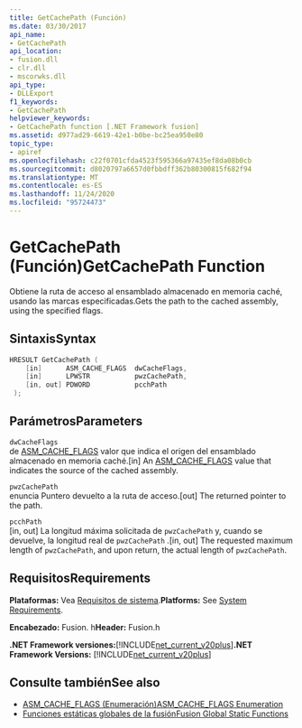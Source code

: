 ```yaml
---
title: GetCachePath (Función)
ms.date: 03/30/2017
api_name:
- GetCachePath
api_location:
- fusion.dll
- clr.dll
- mscorwks.dll
api_type:
- DLLExport
f1_keywords:
- GetCachePath
helpviewer_keywords:
- GetCachePath function [.NET Framework fusion]
ms.assetid: d977ad29-6619-42e1-b0be-bc25ea950e80
topic_type:
- apiref
ms.openlocfilehash: c22f0701cfda4523f595366a97435ef8da08b0cb
ms.sourcegitcommit: d8020797a6657d0fbbdff362b80300815f682f94
ms.translationtype: MT
ms.contentlocale: es-ES
ms.lasthandoff: 11/24/2020
ms.locfileid: "95724473"
---
```

# <a name="getcachepath-function"></a><span data-ttu-id="ac043-102">GetCachePath (Función)</span><span class="sxs-lookup"><span data-stu-id="ac043-102">GetCachePath Function</span></span>

<span data-ttu-id="ac043-103">Obtiene la ruta de acceso al ensamblado almacenado en memoria caché, usando las marcas especificadas.</span><span class="sxs-lookup"><span data-stu-id="ac043-103">Gets the path to the cached assembly, using the specified flags.</span></span>  
  
## <a name="syntax"></a><span data-ttu-id="ac043-104">Sintaxis</span><span class="sxs-lookup"><span data-stu-id="ac043-104">Syntax</span></span>  
  
```cpp  
HRESULT GetCachePath (  
    [in]      ASM_CACHE_FLAGS  dwCacheFlags,  
    [in]      LPWSTR           pwzCachePath,  
    [in, out] PDWORD           pcchPath  
 );  
```  
  
## <a name="parameters"></a><span data-ttu-id="ac043-105">Parámetros</span><span class="sxs-lookup"><span data-stu-id="ac043-105">Parameters</span></span>  

 `dwCacheFlags`  
 <span data-ttu-id="ac043-106">de [ASM_CACHE_FLAGS](asm-cache-flags-enumeration.md) valor que indica el origen del ensamblado almacenado en memoria caché.</span><span class="sxs-lookup"><span data-stu-id="ac043-106">[in] An [ASM_CACHE_FLAGS](asm-cache-flags-enumeration.md) value that indicates the source of the cached assembly.</span></span>  
  
 `pwzCachePath`  
 <span data-ttu-id="ac043-107">enuncia Puntero devuelto a la ruta de acceso.</span><span class="sxs-lookup"><span data-stu-id="ac043-107">[out] The returned pointer to the path.</span></span>  
  
 `pcchPath`  
 <span data-ttu-id="ac043-108">[in, out] La longitud máxima solicitada de `pwzCachePath` y, cuando se devuelve, la longitud real de `pwzCachePath` .</span><span class="sxs-lookup"><span data-stu-id="ac043-108">[in, out] The requested maximum length of `pwzCachePath`, and upon return, the actual length of `pwzCachePath`.</span></span>  
  
## <a name="requirements"></a><span data-ttu-id="ac043-109">Requisitos</span><span class="sxs-lookup"><span data-stu-id="ac043-109">Requirements</span></span>  

 <span data-ttu-id="ac043-110">**Plataformas:** Vea [Requisitos de sistema](../../get-started/system-requirements.md).</span><span class="sxs-lookup"><span data-stu-id="ac043-110">**Platforms:** See [System Requirements](../../get-started/system-requirements.md).</span></span>  
  
 <span data-ttu-id="ac043-111">**Encabezado:** Fusion. h</span><span class="sxs-lookup"><span data-stu-id="ac043-111">**Header:** Fusion.h</span></span>  
  
 <span data-ttu-id="ac043-112">**.NET Framework versiones:**[!INCLUDE[net_current_v20plus](../../../../includes/net-current-v20plus-md.md)]</span><span class="sxs-lookup"><span data-stu-id="ac043-112">**.NET Framework Versions:** [!INCLUDE[net_current_v20plus](../../../../includes/net-current-v20plus-md.md)]</span></span>  
  
## <a name="see-also"></a><span data-ttu-id="ac043-113">Consulte también</span><span class="sxs-lookup"><span data-stu-id="ac043-113">See also</span></span>

- [<span data-ttu-id="ac043-114">ASM_CACHE_FLAGS (Enumeración)</span><span class="sxs-lookup"><span data-stu-id="ac043-114">ASM_CACHE_FLAGS Enumeration</span></span>](asm-cache-flags-enumeration.md)
- [<span data-ttu-id="ac043-115">Funciones estáticas globales de la fusión</span><span class="sxs-lookup"><span data-stu-id="ac043-115">Fusion Global Static Functions</span></span>](fusion-global-static-functions.md)
